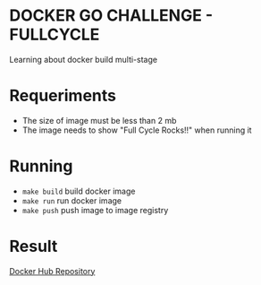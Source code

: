 # DOCKER GO CHALLENGE - FULLCYCLE

Learning about docker build multi-stage

# Requeriments

 - The size of image must be less than 2 mb
 - The image needs to show "Full Cycle Rocks!!" when running it

# Running

 - `make build` build docker image
 - `make run` run docker image
 - `make push` push image to image registry

# Result

 [Docker Hub Repository](https://hub.docker.com/r/geraldojalves/fullcycle/)
